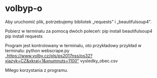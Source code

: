 # volbyp-o
Aby uruchomić plik, potrzebujemy bibliotek „requests” i „beautifulsoup4”.

Pobierz w terminalu za pomocą dwóch poleceń:
pip install beautifulsoup4
pip install requests

Program jest kontrolowany w terminalu, oto przykładowy przykład w terminalu:
python webscrape.py „https://www.volby.cz/pls/ps2017nss/ps32?xjazyk=CZ&xkraj=1&xnumnuts=1100” vysledky_obec.csv

Miłego korzystania z programu.
